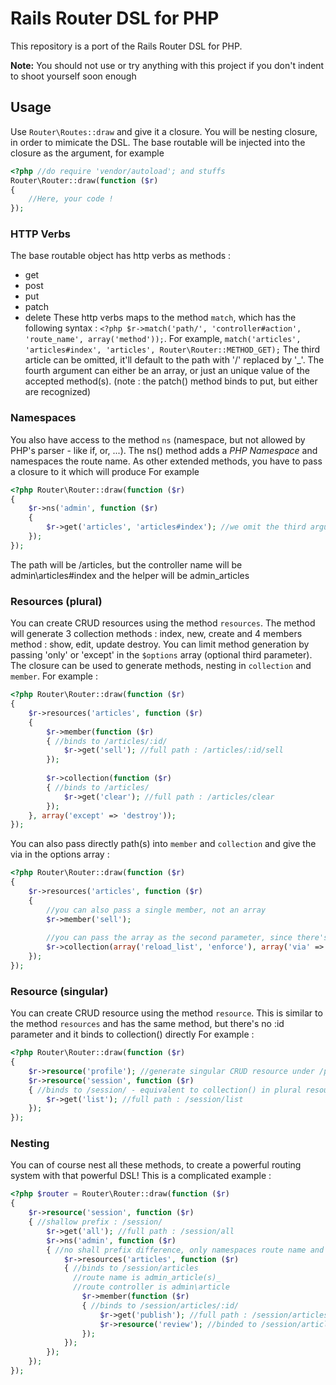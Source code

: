 # Rails Router DSL for PHP
This repository is a port of the Rails Router DSL for PHP.


**Note:** You should not use or try anything with this project if you don't indent to shoot yourself soon enough


## Usage
Use `Router\Routes::draw` and give it a closure. You will be nesting closure, in order to mimicate the DSL.
The base routable will be injected into the closure as the argument, for example
```php
<?php //do require 'vendor/autoload'; and stuffs
Router\Router::draw(function ($r)
{
	//Here, your code !
});
```
### HTTP Verbs
The base routable object has http verbs as methods :
 * get
 * post
 * put
 * patch
 * delete
These http verbs maps to the method `match`, which has the following syntax :
`<?php $r->match('path/', 'controller#action', 'route_name', array('method'));`.
For example, `match('articles', 'articles#index', 'articles', Router\Router::METHOD_GET);`
The third article can be omitted, it'll default to the path with '/' replaced by '_'.
The fourth argument can either be an array, or just an unique value of the accepted method(s).
(note : the patch() method binds to put, but either are recognized)

### Namespaces
You also have access to the method `ns` (namespace, but not allowed by PHP's parser - like if, or, ...).
The ns() method adds a _PHP Namespace_ and namespaces the route name.
As other extended methods, you have to pass a closure to it which will produce 
For example
```php
<?php Router\Router::draw(function ($r)
{
	$r->ns('admin', function ($r)
	{
		$r->get('articles', 'articles#index'); //we omit the third argument, as it'll be guessed to 'articles'
	});
});
```
The path will be /articles, but the controller name will be admin\articles#index and the helper will be admin_articles

### Resources (plural)
You can create CRUD resources using the method `resources`.
The method will generate 3 collection methods : index, new, create and 4 members method : show, edit, update destroy.
You can limit method generation by passing 'only' or 'except' in the `$options` array (optional third parameter).
The closure can be used to generate methods, nesting in `collection` and  `member`.
For example :
```php
<?php Router\Router::draw(function ($r)
{
	$r->resources('articles', function ($r)
	{
		$r->member(function ($r)
		{ //binds to /articles/:id/
			$r->get('sell'); //full path : /articles/:id/sell
		});
		
		$r->collection(function ($r)
		{ //binds to /articles/
			$r->get('clear'); //full path : /articles/clear
		});
	}, array('except' => 'destroy'));
});
```
You can also pass directly path(s) into `member` and `collection` and give the via in the options array :
```php
<?php Router\Router::draw(function ($r)
{
	$r->resources('articles', function ($r)
	{
		//you can also pass a single member, not an array
		$r->member('sell');
		
		//you can pass the array as the second parameter, since there's no closure
		$r->collection(array('reload_list', 'enforce'), array('via' => array(Router\Router::POST, Router\Router::PUT)));
	});
});
```

### Resource (singular)
You can create CRUD resource using the method `resource`.
This is similar to the method `resources` and has the same method, but there's no :id parameter and it binds to collection() directly
For example :
```php
<?php Router\Router::draw(function ($r)
{
	$r->resource('profile'); //generate singular CRUD resource under /profile/
	$r->resource('session', function ($r)
	{ //binds to /session/ - equivalent to collection() in plural resources
		$r->get('list'); //full path : /session/list
	});
});
```

### Nesting
You can of course nest all these methods, to create a powerful routing system with that powerful DSL!
This is a complicated example :
```php
<?php $router = Router\Router::draw(function ($r)
{
	$r->resource('session', function ($r)
	{ //shallow prefix : /session/
		$r->get('all'); //full path : /session/all
		$r->ns('admin', function ($r)
		{ //no shall prefix difference, only namespaces route name and controller
			$r->resources('articles', function ($r)
			{ //binds to /session/articles
			  //route name is admin_article(s)_
			  //route controller is admin\article
				$r->member(function ($r)
				{ //binds to /session/articles/:id/
					$r->get('publish'); //full path : /session/articles/:id/publish
					$r->resource('review'); //binded to /session/articles/:id/review/*, like any singuler resource
				});
			});
		});
	});
});
```
